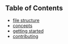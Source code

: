 ## Table of Contents

- [file structure](file_structure.md)
- [concepts](concepts.md)
- [getting started](getting_started.md)
- [contributing](contributing.md)
